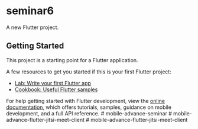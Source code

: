 # seminar6

A new Flutter project.

## Getting Started

This project is a starting point for a Flutter application.

A few resources to get you started if this is your first Flutter project:

- [Lab: Write your first Flutter app](https://docs.flutter.dev/get-started/codelab)
- [Cookbook: Useful Flutter samples](https://docs.flutter.dev/cookbook)

For help getting started with Flutter development, view the
[online documentation](https://docs.flutter.dev/), which offers tutorials,
samples, guidance on mobile development, and a full API reference.
#   m o b i l e - a d v a n c e - s e m i n a r  
 #   m o b i l e - a d v a n c e - f l u t t e r - j i t s i - m e e t - c l i e n t  
 #   m o b i l e - a d v a n c e - f l u t t e r - j i t s i - m e e t - c l i e n t  
 